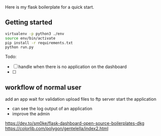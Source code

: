  Here is my flask boilerplate for a quick start.
 
 ## Getting started 
 
 ```sh
 virtualenv -p python3 ./env
 source env/bin/activate
 pip install -r requirements.txt
 python run.py
 ```

 Todo:

 - [ ] handle when there is no application on the dashboard
 - [ ]
## workflow of normal user
add an app
wait for validation
upload files to ftp server
start the application

+ can see the log output of an application
+ improve the admin

https://dev.to/sm0ke/flask-dashboard-open-source-boilerplates-dkg
https://colorlib.com/polygon/gentelella/index2.html